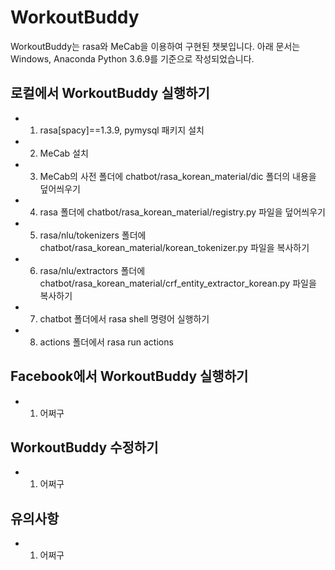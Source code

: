 # WorkoutBuddy
WorkoutBuddy는 rasa와 MeCab을 이용하여 구현된 챗봇입니다.
아래 문서는 Windows, Anaconda Python 3.6.9를 기준으로 작성되었습니다.

## 로컬에서 WorkoutBuddy 실행하기
* 1. rasa[spacy]==1.3.9, pymysql 패키지 설치
* 2. MeCab 설치
* 3. MeCab의 사전 폴더에 chatbot/rasa_korean_material/dic 폴더의 내용을 덮어씌우기
* 4. rasa 폴더에 chatbot/rasa_korean_material/registry.py 파일을 덮어씌우기
* 5. rasa/nlu/tokenizers 폴더에 chatbot/rasa_korean_material/korean_tokenizer.py 파일을 복사하기
* 6. rasa/nlu/extractors 폴더에 chatbot/rasa_korean_material/crf_entity_extractor_korean.py 파일을 복사하기
* 7. chatbot 폴더에서 rasa shell 명령어 실행하기
* 8. actions 폴더에서 rasa run actions 

## Facebook에서 WorkoutBuddy 실행하기
* 1. 어쩌구

## WorkoutBuddy 수정하기
* 1. 어쩌구

## 유의사항
* 1. 어쩌구
